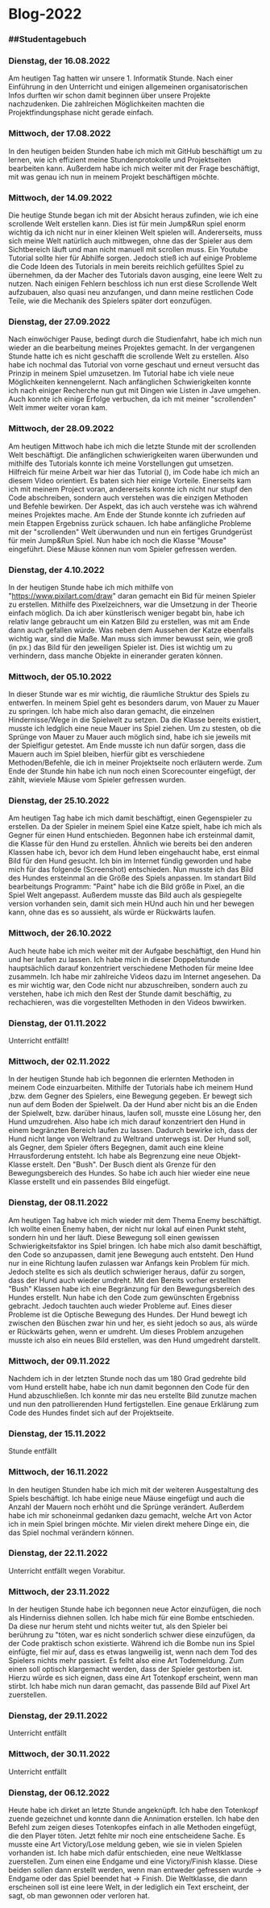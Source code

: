 # Blog-2022

<h3> ##Studentagebuch

### <a name="1"></a> Dienstag, der 16.08.2022
Am heutigen Tag hatten wir unsere 1. Informatik Stunde. Nach einer Einführung in den Unterricht und einigen allgemeinen organisatorischen Infos durften 
wir schon damit beginnen über unsere Projekte nachzudenken. Die zahlreichen Möglichkeiten machten die Projektfindungsphase nicht gerade einfach.

### <a name="1"></a> Mittwoch, der 17.08.2022 
In den heutigen beiden Stunden habe ich mich mit GitHub beschäftigt um zu lernen, wie ich effizient meine Stundenprotokolle und Projektseiten bearbeiten kann.
Außerdem habe ich mich weiter mit der Frage beschäftigt, mit was genau ich nun in meinem Projekt beschäftigen möchte. 

### <a name="1"></a> Mittwoch, der 14.09.2022
Die heutige Stunde began ich mit der Absicht heraus zufinden, wie ich eine scrollende Welt erstellen kann. Dies ist für mein Jump&Run spiel enorm wichtig da ich nicht nur in einer 
kleinen Welt spielen will. Andererseits, muss sich meine Welt natürlich auch mitbwegen, ohne das der Spieler aus dem Sichtbereich läuft und man nicht manuell mit scrollen muss. Ein Youtube Tutorial sollte hier für Abhilfe sorgen.
Jedoch stieß ich auf einige Probleme die Code Ideen des Tutorials in mein bereits reichlich gefülltes Spiel zu übernehmen, da der Macher des Tutorials davon ausging, eine leere Welt zu nutzen.
Nach einigen Fehlern beschloss ich nun erst diese Scrollende Welt aufzubauen, also quasi neu anzufangen, und dann meine restlichen Code Teile, wie die Mechanik des Spielers später dort eonzufügen.

### <a name="1"></a> Dienstag, der 27.09.2022

Nach einwöchiger Pause, bedingt durch die Studienfahrt, habe ich mich nun wieder an die bearbeitung meines Projektes gemacht. In der vergangenen Stunde hatte ich es nicht geschafft die scrollende Welt zu erstellen. Also habe ich nochmal das Tutorial von vorne geschaut und erneut versucht 
das Prinzip in meinem Spiel umzusetzen. Im Tutorial habe ich viele neue Möglichkeiten kennengelernt. Nach anfänglichen Schwierigkeiten konnte ich nach einiger Recherche nun gut mit Dingen wie Listen in Jave umgehen. 
Auch konnte ich einige Erfolge verbuchen, da ich mit meiner "scrollenden" Welt immer weiter voran kam. 

### <a name="1"></a> Mittwoch, der 28.09.2022

Am heutigen Mittwoch habe ich mich die letzte Stunde mit der scrollenden Welt beschäftigt. Die anfänglichen schwierigkeiten waren überwunden und mithilfe des Tutorials konnte ich meine Vorstellungen gut umsetzen. Hilfreich für meine Arbeit war hier das Tutorial (), im Code habe ich mich an diesem Video orientiert.
Es baten sich hier einige Vorteile. Einerseits kam ich mit meinem Project voran, andererseits konnte ich nicht nur stupf den Code abschreiben, sondern auch verstehen was die einzigen Methoden und Befehle bewirken. Der Aspekt, das ich auch verstehe was ich während meines Projektes mache.
Am Ende der Stunde konnte ich zufrieden auf mein Etappen Ergebniss zurück schauen. Ich habe anfängliche Probleme mit der "scrollenden" Welt überwunden und nun ein fertiges Grundgerüst für mein Jump&Run Spiel.
Nun habe ich noch die Klasse "Mouse" eingeführt. Diese Mäuse können nun vom Spieler gefressen werden.

### <a name="1"></a> Dienstag, der 4.10.2022

In der heutigen Stunde habe ich mich mithilfe von "https://www.pixilart.com/draw" daran gemacht ein Bid für meinen Spieler zu erstellen. Mithilfe des Pixelzeichners, war die Umsetzung in der Theorie einfach möglich. Da ich aber künstlerisch weniger begabt bin, habe ich relativ lange gebraucht um ein Katzen Bild zu erstellen, was mit am Ende dann auch gefallen würde. Was neben dem Aussehen der Katze ebenfalls wichtig war, sind die Maße. Man muss sich immer bewusst sein, wie groß (in px.) das Bild für den jeweiligen Spieler ist. Dies ist wichtig um zu verhindern, dass manche Objekte in einerander geraten können. 

### <a name="1"></a> Mittwoch, der 05.10.2022 

In dieser Stunde war es mir wichtig, die räumliche Struktur des Spiels zu entwerfen. In meinem Spiel geht es besonders darum, von Mauer zu Mauer zu springen. Ich habe mich also daran gemacht, die einzelnen Hindernisse/Wege in die Spielwelt zu setzen. Da die Klasse bereits existiert, musste ich ledglich eine neue Mauer ins Spiel ziehen. Um zu stesten, ob die Sprünge von Mauer zu Mauer auch möglich sind, habe ich sie jeweils mit der Spielfigur getestet. Am Ende musste ich nun dafür sorgen, dass die Mauern auch im Spiel bleiben, hierfür gibt es verschiedene Methoden/Befehle, die ich in meiner Projektseite noch erläutern werde. 
Zum Ende der Stunde hin habe ich nun noch einen Scorecounter eingefügt, der zählt, wieviele Mäuse vom Spieler gefressen wurden. 

### <a name="1"></a> Dienstag, der 25.10.2022

Am heutigen Tag habe ich mich damit beschäftigt, einen Gegenspieler zu erstellen. Da der Spieler in meinem Spiel eine Katze spielt, habe ich mich als Gegner für einen Hund entschieden.
Begonnen habe ich ersteinmal damit, die Klasse für den Hund zu erstellen. Ähnlich wie bereits bei den anderen Klassen habe ich, bevor ich dem Hund leben eingehaucht habe, erst einmal Bild für den Hund gesucht. Ich bin im Internet fündig geworden und habe mich für das folgende (Screenshot) entschieden.
Nun musste ich das Bild des Hundes ersteinmal an die Größe des Spiels anpassen. Im standart Bild bearbeitungs Programm: "Paint" habe ich die Bild größe in Pixel, an die Spiel Welt angepasst.
Außerdem musste das Bild auch als gespiegelte version vorhanden sein, damit sich mein HUnd auch hin und her bewegen kann, ohne das es so aussieht, als würde er Rückwärts laufen.

### <a name="1"></a> Mittwoch, der 26.10.2022 

Auch heute habe ich mich weiter mit der Aufgabe beschäftigt, den Hund hin und her laufen zu lassen. Ich habe mich in dieser Doppelstunde hauptsächlich darauf konzentriert verschiedene Methoden für meine Idee zusammeln. Ich habe mir zahlreiche Videos dazu im Internet angesehen.
Da es mir wichtig war, den Code nicht nur abzuschreiben, sondern auch zu verstehen, habe ich mich den Rest der Stunde damit beschäftig, zu rechachieren, was die vorgestellten Methoden in den Videos bwwirken.

### <a name="1"></a> Dienstag, der 01.11.2022

Unterricht entfällt!

### <a name="1"></a> Mittwoch, der 02.11.2022
In der heutigen Stunde hab ich begonnen die erlernten Methoden in meinem Code einzuarbeiten. Mithilfe der Tutorials habe ich meinem Hund ,bzw. dem Gegner des Spielers, eine Bewegung gegeben. Er bewegt sich nun auf dem Boden der Spielwelt.
Da der Hund aber nicht bis an die Enden der Spielwelt, bzw. darüber hinaus, laufen soll, musste eine Lösung her, den Hund umzudrehen. Also habe ich mich darauf konzentriert den Hund in einem begränzten Bereich laufen zu lassen. Dadurch bewirke ich, dass der Hund nicht lange von Weltrand zu Weltrand unterwegs ist.
Der Hund soll, als Gegner, dem Spieler öfters Begegnen, damit auch eine kleine Hrrausforderung entsteht. Ich habe als Begrenzung eine neue Objekt-Klasse erstelt. Den "Bush". Der Busch dient als Grenze für den Bewegungsbereich des Hundes.
So habe ich auch hier wieder eine neue Klasse erstellt und ein passendes Bild eingefügt. 

### <a name="1"></a> Dienstag, der 08.11.2022

Am heutigen Tag habve ich mich wieder mit dem Thema Enemy beschäftigt. Ich wollte einen Enemy haben, der nicht nur lokal auf einen Punkt steht, sondern hin und her läuft. Diese Bewegung soll einen gewissen Schwierigkeitsfaktor ins Spiel bringen.
Ich habe mich also damit beschäftigt, den Code so anzupassen, damit jene Bewegung auch entsteht. Den Hund nur in eine Richtung laufen zulassen war Anfangs kein Problem für mich. Jedoch stellte es sich als deutlich schwieriger heraus, dafür zu sorgen, dass der Hund auch wieder umdreht.
Mit den Bereits vorher erstellten "Bush" Klassen habe ich eine Begränzung für den Bewegungsbereich des Hundes erstellt. Nun habe ich den Code zum gewünschten Ergebniss gebracht. Jedoch tauchten auch wieder Probleme auf. Eines dieser Probleme ist die Optische Bewegung des Hundes.
Der Hund bewegt ich zwischen den Büschen zwar hin und her, es sieht jedoch so aus, als würde er Rückwärts gehen, wenn er umdreht. Um dieses Problem anzugehen musste ich also ein neues Bild erstellen, was den Hund umgedreht darstellt.

### <a name="1"></a> Mittwoch, der 09.11.2022

Nachdem ich in der letzten Stunde noch das um 180 Grad gedrehte bild vom Hund erstellt habe, habe ich nun damit begonnen den Code für den Hund abzuschließen. Ich konnte mir das neu erstellte Bild zunutze machen und nun den patrollierenden Hund fertigstellen. Eine genaue Erklärung zum Code des Hundes findet sich auf der Projektseite.

### <a name="1"></a> Dienstag, der 15.11.2022
Stunde entfällt

### <a name="1"></a> Mittwoch, der 16.11.2022
In den heutigen Stunden habe ich mich mit der weiteren Ausgestaltung des Spiels beschäftigt. Ich habe einige neue Mäuse eingefügt und auch die Anzahl der Mauern noch erhöht und die Sprünge verändert. Außerdem habe ich mir schoneinmal gedanken dazu gemacht, welche Art von Actor ich in mein Spiel bringen möchte. Mir vielen direkt mehere Dinge ein, die das Spiel nochmal verändern können. 
  
### <a name="1"></a> Dienstag, der 22.11.2022
Unterricht entfällt wegen Vorabitur.
  
### <a name="1"></a> Mittwoch, der 23.11.2022
In der heutigen Stunde habe ich begonnen neue Actor einzufügen, die noch als Hinderniss diehnen sollen. Ich habe mich für eine Bombe entschieden. Da diese nur herum  steht und nichts weiter tut, als den Spieler bei berührung zu "töten, war es nicht sonderlich schwer diese einzufügen, da der Code praktisch schon existierte. Während ich die Bombe nun ins Spiel einfügte, fiel mir auf, dass es etwas langweilig ist, wenn nach dem Tod des Spielers nichts mehr passiert. Es felht also eine Art Todemeldung. Zum einen soll optisch klargemacht werden, dass der Spieler gestorben ist. Hierzu würde es sich eignen, dass eine Art Totenkopf erscheint, wenn man stirbt. Ich habe mich nun daran gemacht, das passende Bild auf Pixel Art zuerstellen. 
  
### <a name="1"></a> Dienstag, der 29.11.2022
Unterricht entfällt
  
### <a name="1"></a> Mittwoch, der 30.11.2022
Unterricht entfällt
  
### <a name="1"></a> Dienstag, der 06.12.2022
Heute habe ich dirket an letzte Stunde angeknüpft. Ich habe den Totenkopf zuende gezeichnet und konnte dann die Annimation erstellen. Ich habe den Befehl zum zeigen dieses Totenkopfes einfach in alle Methoden eingefügt, die den Player töten. Jetzt fehlte mir noch eine entscheidene Sache. Es musste eine Art Victory/Lose meldung geben, wie sie in vielen Spielen vorhanden ist. Ich habe mich dafür entschieden, eine neue Weltklasse zuerstellen. Zum einen eine Endgame und eine Victory/Finish klasse. Diese beiden sollen dann erstellt werden, wenn man entweder gefressen wurde -> Endgame oder das Spiel beendet hat -> Finish. Die Weltklasse, die dann erscheinen soll ist eine leere Welt, in der lediglich ein Text erscheint, der sagt, ob man gewonnen oder verloren hat.
 
